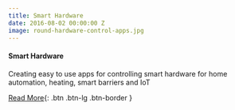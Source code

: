 ```yaml
---
title: Smart Hardware
date: 2016-08-02 00:00:00 Z
image: round-hardware-control-apps.jpg
---
```


#### Smart Hardware

Creating easy to use apps for controlling smart hardware for home automation, heating, smart barriers and IoT

[Read More](/medicaldevices-and-iot-apps/){: .btn .btn-lg .btn-border }